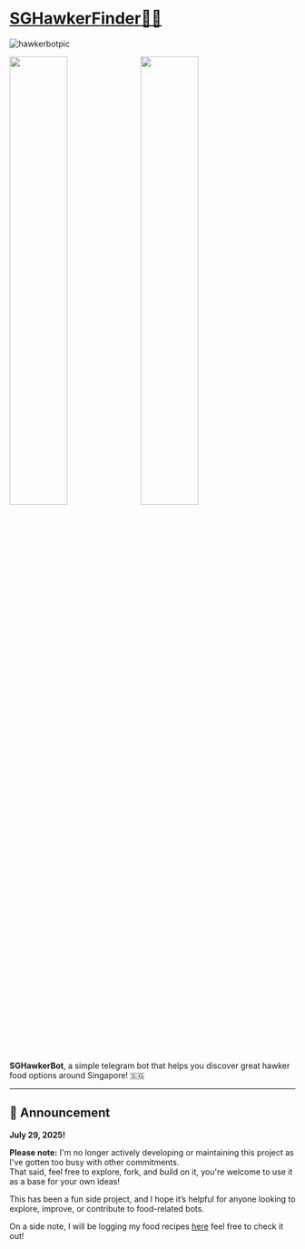# [SGHawkerFinder🍜🤖](https://t.me/SGHawkerFinder_bot)
![hawkerbotpic](https://github.com/user-attachments/assets/5dc7d48c-83e9-4185-bdaa-d39e99273bc1)

<p float="left">
  <img src="https://github.com/user-attachments/assets/07354981-c510-4122-88f2-9572959067af" width="45%" />
  <img src="https://github.com/user-attachments/assets/9e54a1ee-f1f3-4bc5-ab91-bf4410edb3ea" width="45%" />
</p>

**SGHawkerBot**, a simple telegram bot that helps you discover great hawker food options around Singapore! 🇸🇬

---

## 📣 Announcement

**July 29, 2025!**  

**Please note:** I'm no longer actively developing or maintaining this project as I've gotten too busy with other commitments.  
That said, feel free to explore, fork, and build on it, you're welcome to use it as a base for your own ideas!

This has been a fun side project, and I hope it’s helpful for anyone looking to explore, improve, or contribute to food-related bots. 

On a side note, I will be logging my food recipes [here](https://chefkang.super.site/) feel free to check it out!
